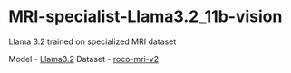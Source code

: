 # MRI-specialist-Llama3.2_11b-vision

Llama 3.2 trained on specialized MRI dataset

Model - [Llama3.2](https://huggingface.co/rajatgupta99924/Llama3.2_11b_vision_mri)
Dataset - [roco-mri-v2](https://huggingface.co/datasets/rajatgupta99924/roco-mri-v2)
